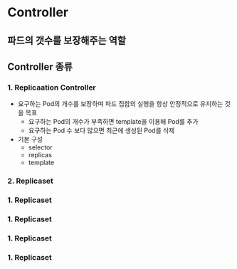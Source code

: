 # Controller 
## 파드의 갯수를 보장해주는 역할

## Controller 종류
### 1. Replicaation Controller
- 요구하는 Pod의 개수를 보장하며 파드 집합의 실행을 항상 안정적으로 유지하는 것을 목표
    - 요구하는 Pod의 개수가 부족하면 template을 이용해 Pod를 추가
    - 요구하는 Pod 수 보다 많으면 최근에 생성된 Pod를 삭제
- 기본 구성
    - selector
    - replicas
    - template
### 2. Replicaset
### 1. Replicaset
### 1. Replicaset
### 1. Replicaset
### 1. Replicaset




